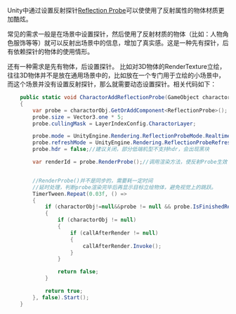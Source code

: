 Unity中通过设置反射探针[Reflection Probe](https://docs.unity3d.com/2021.3/Documentation/Manual/class-ReflectionProbe.html)可以使使用了反射属性的物体材质更加酷炫。

常见的需求一般是在场景中设置探针，然后使用了反射材质的物体（比如：人物角色服饰等等）就可以反射出场景中的信息，增加了真实感。这是一种先有探针，后有依赖探针的物体的使用情形。

还有一种需求是先有物体，后设置探针。
比如对3D物体的RenderTexture立绘，往往3D物体并不是放在通用场景中的，比如放在一个专门用于立绘的小场景中，而这个场景并没有设置反射探针，那么就需要动态设置探针。相关代码如下：
```csharp
    public static void CharactorAddReflectionProbe(GameObject charactorObj, Action callAfterRender)
    {
        var probe = charactorObj.GetOrAddComponent<ReflectionProbe>();
        probe.size = Vector3.one * 5;
        probe.cullingMask = LayerIndexConfig.CharactorLayer;

        probe.mode = UnityEngine.Rendering.ReflectionProbeMode.Realtime;
        probe.refreshMode = UnityEngine.Rendering.ReflectionProbeRefreshMode.ViaScripting;
        probe.hdr = false;//建议关闭，部分低端机型不支持hdr，会出现黑块

        var renderId = probe.RenderProbe();//调用渲染方法，使反射Probe生效


        //RenderProbe()并不是同步的，需要耗一定时间
        //延时处理，判断probe渲染完毕后再显示目标立绘物体，避免视觉上的跳跃。
        TimerTween.Repeat(0.03f, () =>
        {
            if (charactorObj!=null&&probe != null && probe.IsFinishedRendering(renderId))
            {          
                if (charactorObj != null)
                {
                    if (callAfterRender != null)
                    {
                        callAfterRender.Invoke();
                    }
                }

                return false;
            }

            return true;
        }, false).Start();
    }
```
